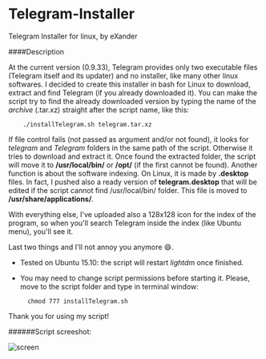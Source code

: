 Telegram-Installer
======
Telegram Installer for linux, by eXander

####Description

At the current version (0.9.33), Telegram provides only two executable files (Telegram itself and its updater) and no installer, like many other linux softwares. I decided to create this installer in bash for Linux to download, extract and find Telegram (if you already downloaded it). You can make the script try to find the already downloaded version by typing the name of the _archive_ (.tar.xz) straight after the script name, like this:

        ./installTelegram.sh telegram.tar.xz

If file control fails (not passed as argument and/or not found), it looks for _telegram_ and _Telegram_ folders in the same path of the script. Otherwise it tries to download and extract it.
Once found the extracted folder, the script will move it to **/usr/local/bin/** or **/opt/** (if the first cannot be found).
Another function is about the software indexing. On Linux, it is made by **.desktop** files. In fact, I pushed also a ready version of **telegram.desktop** that will be edited if the script cannot find /usr/local/bin/ folder. This file is moved to **/usr/share/applications/**.

With everything else, I've uploaded also a 128x128 icon for the index of the program, so when you'll search Telegram inside the index (like Ubuntu menu), you'll see it.

Last two things and I'll not annoy you anymore :smile:.
- Tested on Ubuntu 15.10: the script will restart _lightdm_ once finished.
- You may need to change script permissions before starting it. Please, move to the script folder and type in terminal window:

        chmod 777 installTelegram.sh

Thank you for using my script!

######Script screeshot:

![screen](http://i.imgur.com/mBmej8y.png)
